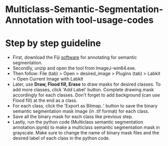 # Multiclass-Semantic-Segmentation-Annotation with tool-usage-codes

# Step by step guideline
* First, download the Fiji [software](https://imagej.net/software/fiji/?fbclid=IwAR26ajriJbLHJcDIoJU3g8RfrWojjTbk_Y72_qy8oqHdZ2wk9__TdMWOqDA) for annotating for semantic segmentation.
* Secondly, unzip and open the tool from ImageJ-win64.exe.
* Then follow: File (tab) > Open > desired_image > Plugins (tab) > Labkit > Open Current Image with Labkit
* Later, use **Draw, Flood fill, Erase** to draw masks for desired classes. To add more classes, click 'Add Label' button. Complete drawing mask accordingly for each classes. Don't forget to add background (can use Flood fill) at the end as a class.
* For each class, click the 'Export as Bitmap..' button to save the binary semantic segmentation mask image (in .tif format) for each class.
* Save all the binary mask for each class like previous step.
* Lastly, run the python code (Multiclass semantic segmentation annotation.ipynb) to make a multiclass semantic segmentation mask in grayscale. Make sure to change the name of binary mask files and the desired label of each class in the python code.

